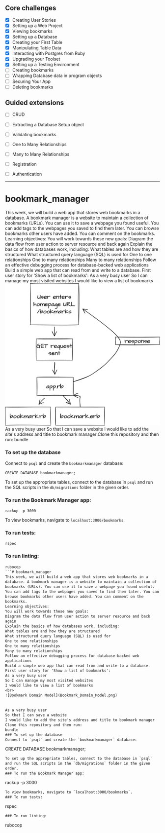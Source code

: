 ## Core challenges
- [x] Creating User Stories
- [x] Setting up a Web Project
- [x] Viewing bookmarks
- [x] Setting up a Database
- [x] Creating your First Table
- [x] Manipulating Table Data
- [x] Interacting with Postgres from Ruby
- [x] Upgrading your Toolset
- [x] Setting up a Testing Environment
- [ ] Creating bookmarks
- [ ] Wrapping Database data in program objects
- [ ] Securing Your App
- [ ] Deleting bookmarks

## Guided extensions

- [ ] CRUD
- [ ] Extracting a Database Setup object
- [ ] Validating bookmarks
- [ ] One to Many Relationships
- [ ] Many to Many Relationships
- [ ] Registration
- [ ] Authentication


---
# bookmark_manager
This week, we will build a web app that stores web bookmarks in a database. A bookmark manager is a website to maintain a collection of bookmarks (URLs). You can use it to save a webpage you found useful. You can add tags to the webpages you saved to find them later. You can browse bookmarks other users have added. You can comment on the bookmarks.
Learning objectives:
You will work towards these new goals:
Diagram the data flow from user action to server resource and back again
Explain the basics of how databases work, including:
What tables are and how they are structured
What structured query language (SQL) is used for
One to one relationships
One to many relationships
Many to many relationships
Follow an effective debugging process for database-backed web applications
Build a simple web app that can read from and write to a database.
First user story for 'Show a list of bookmarks':
As a very busy user
So I can manage my most visited websites
I would like to view a list of bookmarks
![Bookmark Domain Model](Bookmark_Domain_Model.png)
As a very busy user
So that I can save a website
I would like to add the site's address and title to bookmark manager
Clone this repository and then run:
bundle
### To set up the database
Connect to `psql` and create the `bookmarkmanager` database:
```
CREATE DATABASE bookmarkmanager;
```
To set up the appropriate tables, connect to the database in `psql` and run the SQL scripts in the `db/migrations` folder in the given order.
### To run the Bookmark Manager app:
```
rackup -p 3000
```
To view bookmarks, navigate to `localhost:3000/bookmarks`.
### To run tests:
```
rspec
```
### To run linting:
```
rubocop
```# bookmark_manager
This week, we will build a web app that stores web bookmarks in a database. A bookmark manager is a website to maintain a collection of bookmarks (URLs). You can use it to save a webpage you found useful. You can add tags to the webpages you saved to find them later. You can browse bookmarks other users have added. You can comment on the bookmarks.
Learning objectives:
You will work towards these new goals:
Diagram the data flow from user action to server resource and back again
Explain the basics of how databases work, including:
What tables are and how they are structured
What structured query language (SQL) is used for
One to one relationships
One to many relationships
Many to many relationships
Follow an effective debugging process for database-backed web applications
Build a simple web app that can read from and write to a database.
First user story for 'Show a list of bookmarks':
As a very busy user
So I can manage my most visited websites
I would like to view a list of bookmarks
<br>
![Bookmark Domain Model](Bookmark_Domain_Model.png)


As a very busy user
So that I can save a website
I would like to add the site's address and title to bookmark manager
Clone this repository and then run:
bundle
### To set up the database
Connect to `psql` and create the `bookmarkmanager` database:
```
CREATE DATABASE bookmarkmanager;
```
To set up the appropriate tables, connect to the database in `psql` and run the SQL scripts in the `db/migrations` folder in the given order.
### To run the Bookmark Manager app:
```
rackup -p 3000
```
To view bookmarks, navigate to `localhost:3000/bookmarks`.
### To run tests:
```
rspec
```
### To run linting:
```
rubocop
```